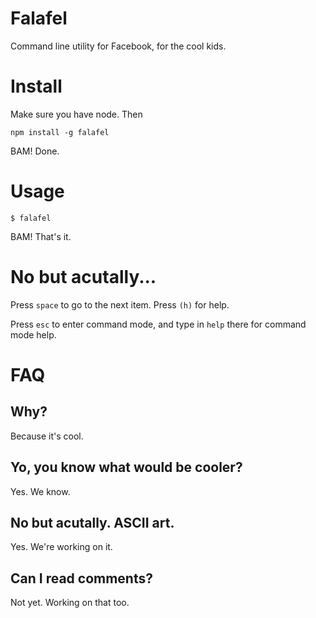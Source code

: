 Falafel
============

Command line utility for Facebook, for the cool kids.

# Install

Make sure you have node. Then

    npm install -g falafel

BAM! Done.

# Usage

    $ falafel

BAM! That's it.

# No but acutally...

Press `space` to go to the next item. Press `(h)` for help. 

Press `esc` to enter command mode, and type in `help` there for command mode help.

# FAQ

## Why? 

Because it's cool.

## Yo, you know what would be cooler? 

Yes. We know.

## No but acutally. ASCII art.

Yes. We're working on it.

## Can I read comments?

Not yet. Working on that too.


